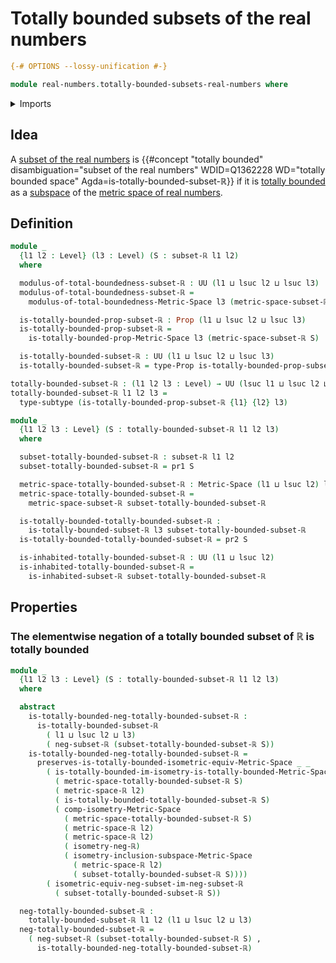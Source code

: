# Totally bounded subsets of the real numbers

```agda
{-# OPTIONS --lossy-unification #-}

module real-numbers.totally-bounded-subsets-real-numbers where
```

<details><summary>Imports</summary>

```agda
open import elementary-number-theory.positive-rational-numbers

open import foundation.dependent-pair-types
open import foundation.propositions
open import foundation.subtypes
open import foundation.universe-levels

open import metric-spaces.isometries-metric-spaces
open import metric-spaces.metric-spaces
open import metric-spaces.subspaces-metric-spaces
open import metric-spaces.totally-bounded-metric-spaces

open import real-numbers.dedekind-real-numbers
open import real-numbers.isometry-negation-real-numbers
open import real-numbers.metric-space-of-real-numbers
open import real-numbers.subsets-real-numbers
```

</details>

## Idea

A [subset of the real numbers](real-numbers.subsets-real-numbers.md) is
{{#concept "totally bounded" disambiguation="subset of the real numbers" WDID=Q1362228 WD="totally bounded space" Agda=is-totally-bounded-subset-ℝ}}
if it is [totally bounded](metric-spaces.totally-bounded-metric-spaces.md) as a
[subspace](metric-spaces.subspaces-metric-spaces.md) of the
[metric space of real numbers](real-numbers.metric-space-of-real-numbers.md).

## Definition

```agda
module _
  {l1 l2 : Level} (l3 : Level) (S : subset-ℝ l1 l2)
  where

  modulus-of-total-boundedness-subset-ℝ : UU (l1 ⊔ lsuc l2 ⊔ lsuc l3)
  modulus-of-total-boundedness-subset-ℝ =
    modulus-of-total-boundedness-Metric-Space l3 (metric-space-subset-ℝ S)

  is-totally-bounded-prop-subset-ℝ : Prop (l1 ⊔ lsuc l2 ⊔ lsuc l3)
  is-totally-bounded-prop-subset-ℝ =
    is-totally-bounded-prop-Metric-Space l3 (metric-space-subset-ℝ S)

  is-totally-bounded-subset-ℝ : UU (l1 ⊔ lsuc l2 ⊔ lsuc l3)
  is-totally-bounded-subset-ℝ = type-Prop is-totally-bounded-prop-subset-ℝ

totally-bounded-subset-ℝ : (l1 l2 l3 : Level) → UU (lsuc l1 ⊔ lsuc l2 ⊔ lsuc l3)
totally-bounded-subset-ℝ l1 l2 l3 =
  type-subtype (is-totally-bounded-prop-subset-ℝ {l1} {l2} l3)

module _
  {l1 l2 l3 : Level} (S : totally-bounded-subset-ℝ l1 l2 l3)
  where

  subset-totally-bounded-subset-ℝ : subset-ℝ l1 l2
  subset-totally-bounded-subset-ℝ = pr1 S

  metric-space-totally-bounded-subset-ℝ : Metric-Space (l1 ⊔ lsuc l2) l2
  metric-space-totally-bounded-subset-ℝ =
    metric-space-subset-ℝ subset-totally-bounded-subset-ℝ

  is-totally-bounded-totally-bounded-subset-ℝ :
    is-totally-bounded-subset-ℝ l3 subset-totally-bounded-subset-ℝ
  is-totally-bounded-totally-bounded-subset-ℝ = pr2 S

  is-inhabited-totally-bounded-subset-ℝ : UU (l1 ⊔ lsuc l2)
  is-inhabited-totally-bounded-subset-ℝ =
    is-inhabited-subset-ℝ subset-totally-bounded-subset-ℝ
```

## Properties

### The elementwise negation of a totally bounded subset of ℝ is totally bounded

```agda
module _
  {l1 l2 l3 : Level} (S : totally-bounded-subset-ℝ l1 l2 l3)
  where

  abstract
    is-totally-bounded-neg-totally-bounded-subset-ℝ :
      is-totally-bounded-subset-ℝ
        ( l1 ⊔ lsuc l2 ⊔ l3)
        ( neg-subset-ℝ (subset-totally-bounded-subset-ℝ S))
    is-totally-bounded-neg-totally-bounded-subset-ℝ =
      preserves-is-totally-bounded-isometric-equiv-Metric-Space _ _
        ( is-totally-bounded-im-isometry-is-totally-bounded-Metric-Space
          ( metric-space-totally-bounded-subset-ℝ S)
          ( metric-space-ℝ l2)
          ( is-totally-bounded-totally-bounded-subset-ℝ S)
          ( comp-isometry-Metric-Space
            ( metric-space-totally-bounded-subset-ℝ S)
            ( metric-space-ℝ l2)
            ( metric-space-ℝ l2)
            ( isometry-neg-ℝ)
            ( isometry-inclusion-subspace-Metric-Space
              ( metric-space-ℝ l2)
              ( subset-totally-bounded-subset-ℝ S))))
        ( isometric-equiv-neg-subset-im-neg-subset-ℝ
          ( subset-totally-bounded-subset-ℝ S))

  neg-totally-bounded-subset-ℝ :
    totally-bounded-subset-ℝ l1 l2 (l1 ⊔ lsuc l2 ⊔ l3)
  neg-totally-bounded-subset-ℝ =
    ( neg-subset-ℝ (subset-totally-bounded-subset-ℝ S) ,
      is-totally-bounded-neg-totally-bounded-subset-ℝ)
```
